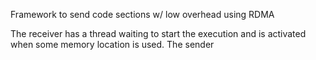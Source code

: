 Framework to send code sections w/ low overhead using RDMA

The receiver has a thread waiting to start the execution and is activated when some memory location is used. The sender